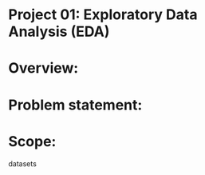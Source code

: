# Project 01: Exploratory Data Analysis (EDA)

# Overview:


# Problem statement:


# Scope: 
datasets
